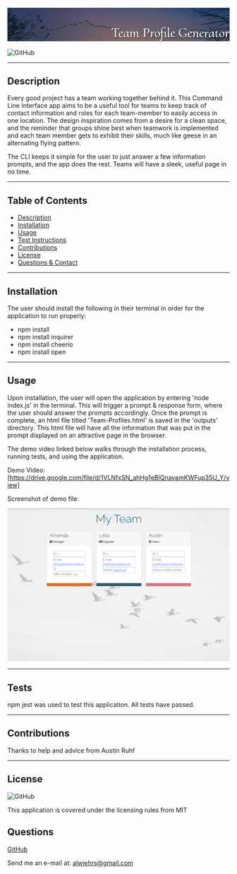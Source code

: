 <p align="center">
  <img src="assets/readme-header.png">
  </p>

  ![GitHub](https://img.shields.io/badge/license-MIT-blue?style=plastic)
  
  ---

  ## **Description**
    
  Every good project has a team working together behind it. This Command Line Interface app aims to be a useful tool for teams to keep track of contact information and roles for each team-member to easily access in one location. The design inspiration comes from a desire for a clean space, and the reminder that groups shine best when teamwork is implemented and each team member gets to exhibit their skills, much like geese in an alternating flying pattern.

  The CLI keeps it simple for the user to just answer a few information prompts, and the app does the rest. Teams will have a sleek, useful page in no time.
  
  ---
  
  ## Table of Contents  
  
  - [Description](#Description)  
  - [Installation](#Installation)
  - [Usage](#Usage)
  - [Test Instructions](#Tests)
  - [Contributions](#Contributions)
  - [License](#License)
  - [Questions & Contact](#Questions)
  
  
  ---
  
  ## **Installation**
  
  The user should install the following in their terminal in order for the application to run properly:  

  - npm install 
  - npm install inquirer
  - npm install cheerio
  - npm install open
  
  ---
  
  ## **Usage**
  
  Upon installation, the user will open the application by entering 'node index.js' in the terminal. This will trigger a prompt & response form, where the user should answer the prompts accordingly. Once the prompt is complete, an html file titled 'Team-Profiles.html' is saved in the 'outputs' directory. This html file will have all the information that was put in the prompt displayed on an attractive page in the browser.  

  The demo video linked below walks through the installation process, running tests, and using the application.  

  Demo Video: [https://drive.google.com/file/d/1VLNfxSN_ahHg1eBlQnavamKWFup35U_Y/view]  

  Screenshot of demo file:  

  ![screenshots](assets/screenshot.png)
  
  ---
  
  ## **Tests**
  
  npm jest was used to test this application. All tests have passed. 
  
  ---

  ## **Contributions**
  
  Thanks to help and advice from Austin Ruhf
  
  ---

  ## **License**

  ![GitHub](https://img.shields.io/badge/license-MIT-blue?style=plastic) 

  This application is covered under the licensing rules from MIT
  

  ## Questions 
  
  [GitHub](https://www.github.com/awiehrs)
    
  
  Send me an e-mail at: alwiehrs@gmail.com  

